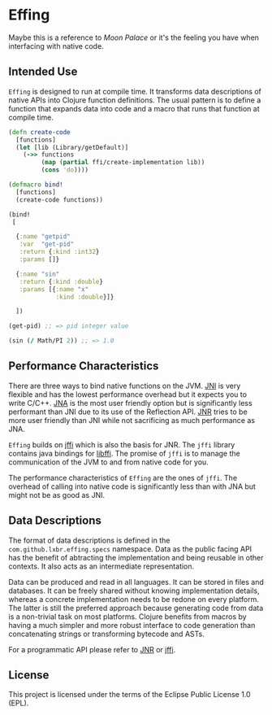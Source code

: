 # Effing

Maybe this is a reference to *Moon Palace* or it's the feeling you have when 
interfacing with native code.

## Intended Use

`Effing` is designed to run at compile time. It transforms data descriptions of
native APIs into Clojure function definitions. The usual pattern is to define
a function that expands data into code and a macro that runs that function
at compile time.

```clojure
(defn create-code
  [functions]
  (let [lib (Library/getDefault)]
    (->> functions
         (map (partial ffi/create-implementation lib))
         (cons 'do))))

(defmacro bind!
  [functions]
  (create-code functions))

(bind!
 [

  {:name "getpid"
   :var  "get-pid"
   :return {:kind :int32}
   :params []}

  {:name "sin"
   :return {:kind :double}
   :params [{:name "x"
             :kind :double}]}

  ])

(get-pid) ;; => pid integer value

(sin (/ Math/PI 2)) ;; => 1.0
```

## Performance Characteristics

There are three ways to bind native functions on the JVM.
[JNI](https://docs.oracle.com/javase/7/docs/technotes/guides/jni/spec/jniTOC.html)
is very flexible and has the lowest performance overhead but it expects you to
write C/C++. [JNA](https://github.com/java-native-access/jna) is the most user
friendly option but is significantly less performant than JNI due to its use of
the Reflection API. [JNR](https://github.com/jnr/jnr-ffi) tries to be more
user friendly than JNI while not sacrificing as much performance as JNA.

`Effing` builds on [jffi](https://github.com/jnr/jffi) which is also the basis 
for JNR. The `jffi` library contains java bindings for 
[libffi](https://github.com/libffi/libffi). The promise of `jffi` is
to manage the communication of the JVM to and from native code for you.

The performance characteristics of `Effing` are the ones of `jffi`.
The overhead of calling into native code is significantly less than
with JNA but might not be as good as JNI.

## Data Descriptions

The format of data descriptions is defined in the `com.github.lxbr.effing.specs`
namespace. Data as the public facing API has the benefit of abtracting the 
implementation and being reusable in other contexts. It also acts as an
intermediate representation.

Data can be produced and read in all languages. It can be stored in files
and databases. It can be freely shared without knowing implementation details,
whereas a concrete implementation needs to be redone on every platform.
The latter is still the preferred approach because generating code from data
is a non-trivial task on most platforms. Clojure benefits from macros by
having a much simpler and more robust interface to code generation than
concatenating strings or transforming bytecode and ASTs.

For a programmatic API please refer to [JNR](https://github.com/jnr/jnr-ffi) 
or [jffi](https://github.com/jnr/jffi).

## License

This project is licensed under the terms of the Eclipse Public License 1.0 (EPL).


